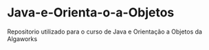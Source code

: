 # Java-e-Orienta-o-a-Objetos
Repositorio utilizado para o curso de Java e Orientação a Objetos da Algaworks
